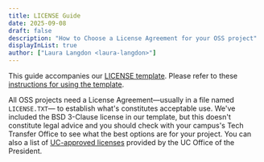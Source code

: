 ```yaml
---
title: LICENSE Guide
date: 2025-09-08
draft: false
description: "How to Choose a License Agreement for your OSS project"
displayInList: true
author: ["Laura Langdon <laura-langdon>"]
---
```


This guide accompanies our [LICENSE template](https://github.com/UC-OSPO-Network/templates/blob/d8ba9301beb523c10a7195ddf0fb70a068312022/LICENSE-template.txt). Please refer to these [instructions for using the template](https://github.com/UC-OSPO-Network/templates#how-to-use-the-templates).

All OSS projects need a License Agreement—usually in a file named `LICENSE.TXT`— to establish what's constitutes acceptable use. We've included the BSD 3-Clause license in our template, but this doesn't constitute legal advice and you should check with your campus's Tech Transfer Office to see what the best options are for your project. You can also a list of [UC-approved licenses](https://security.ucop.edu/resources/open-source-software-licensing.html) provided by the UC Office of the President.

